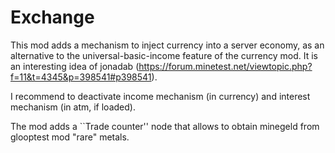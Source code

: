 # Exchange

This mod adds a mechanism to inject currency into a server economy, as an alternative to the universal-basic-income feature of the currency mod. It is an interesting idea of jonadab (https://forum.minetest.net/viewtopic.php?f=11&t=4345&p=398541#p398541).

I recommend to deactivate income mechanism (in currency) and interest mechanism (in atm, if loaded).

The mod adds a ``Trade counter'' node that allows to obtain minegeld from glooptest mod "rare" metals.
